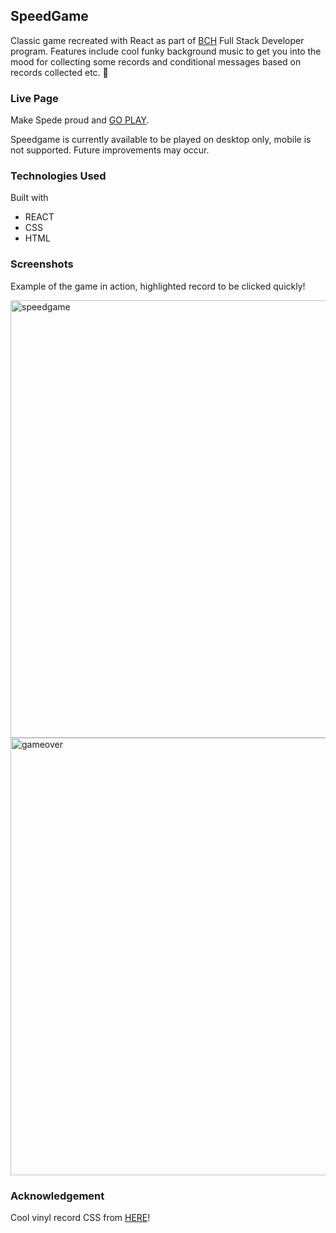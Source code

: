 ## SpeedGame 

Classic game recreated with React as part of [BCH](http://bc.fi) Full Stack Developer program. Features include cool funky background music to get you into the mood for collecting some records and conditional messages based on records collected etc. :tada:

### Live Page

Make Spede proud and [GO PLAY](https://regal-bunny-f5d9f3.netlify.app).

Speedgame is currently available to be played on desktop only, mobile is not supported. Future improvements may occur. 

### Technologies Used

Built with
- REACT
- CSS
- HTML

### Screenshots

Example of the game in action, highlighted record to be clicked quickly!

<img width="700" alt="speedgame" src="https://user-images.githubusercontent.com/77112303/202126901-6df33fc4-c64c-46c6-812d-8273147aa3d2.png">
<img width="700" alt="gameover" src="https://user-images.githubusercontent.com/77112303/202154675-7fae1e57-7466-4a34-88b5-36081e0d7bce.png">


### Acknowledgement 

Cool vinyl record CSS from [HERE](https://codepen.io/thebabydino)!

